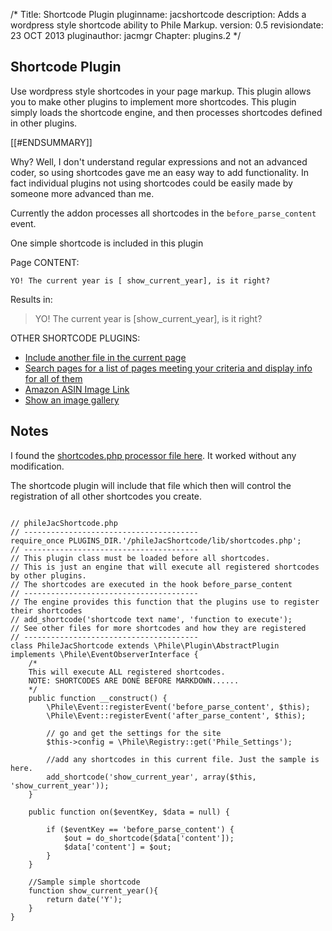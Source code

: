 /*
Title: Shortcode Plugin
pluginname: jacshortcode
description: Adds a wordpress style shortcode ability to Phile Markup.
version: 0.5
revisiondate: 23 OCT 2013
pluginauthor: jacmgr
Chapter: plugins.2
*/

## Shortcode Plugin

Use wordpress style shortcodes in your page markup.  This plugin allows you to make other plugins to implement more shortcodes. This plugin simply loads the shortcode engine, and then processes shortcodes defined in other plugins. 

[[#ENDSUMMARY]]

Why?  Well, I don't understand regular expressions and not an advanced coder, so using shortcodes gave me an easy way to add functionality.  In fact individual plugins not using shortcodes could be easily made by someone more advanced than me.

Currently the addon processes all shortcodes in the `before_parse_content` event.

One simple shortcode is included in this plugin

Page CONTENT:
~~~~
YO! The current year is [ show_current_year], is it right?
~~~~

Results in: 

> YO! The current year is [show_current_year], is it right?

OTHER SHORTCODE PLUGINS:

* [Include another file in the current page](plugin.jacshortcode.include)
* [Search pages for a list of pages meeting your criteria and display info for all of them](plugin.jacshortcode.search)
* [Amazon ASIN Image Link](plugin.jacshortcode.amazon)
* [Show an image gallery](plugin.jacshortcode.gallery)


## Notes

I found the [shortcodes.php processor file here](http://forums.phpfreaks.com/topic/236984-wordpress-style-shortcode-function/).  It worked without any modification.

The shortcode plugin will include that file which then will control the registration of all other shortcodes you create.

~~~~

// phileJacShortcode.php
// ---------------------------------------
require_once PLUGINS_DIR.'/phileJacShortcode/lib/shortcodes.php';
// ---------------------------------------
// This plugin class must be loaded before all shortcodes.
// This is just an engine that will execute all registered shortcodes by other plugins.
// The shortcodes are executed in the hook before_parse_content
// ---------------------------------------
// The engine provides this function that the plugins use to register their shortcodes
// add_shortcode('shortcode text name', 'function to execute');
// See other files for more shortcodes and how they are registered
// ---------------------------------------
class PhileJacShortcode extends \Phile\Plugin\AbstractPlugin implements \Phile\EventObserverInterface {
	/*
	This will execute ALL registered shortcodes.
	NOTE: SHORTCODES ARE DONE BEFORE MARKDOWN......
	*/
	public function __construct() {
		\Phile\Event::registerEvent('before_parse_content', $this);
		\Phile\Event::registerEvent('after_parse_content', $this);
		
		// go and get the settings for the site
		$this->config = \Phile\Registry::get('Phile_Settings');

		//add any shortcodes in this current file. Just the sample is here.
		add_shortcode('show_current_year', array($this, 'show_current_year'));  
	}

	public function on($eventKey, $data = null) {
            
		if ($eventKey == 'before_parse_content') { 
    	    $out = do_shortcode($data['content']);
    	    $data['content'] = $out;		
		}
	}

	//Sample simple shortcode
	function show_current_year(){
    	return date('Y');
	}
}

~~~~